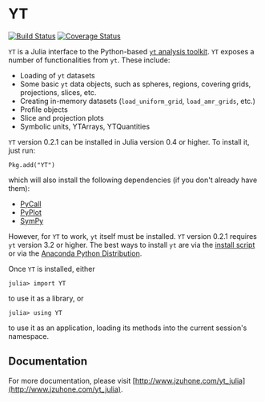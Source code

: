 # YT

[![Build Status](https://travis-ci.org/jzuhone/YT.jl.svg?branch=master)](https://travis-ci.org/jzuhone/YT.jl) [![Coverage Status](https://coveralls.io/repos/jzuhone/YT.jl/badge.png)](https://coveralls.io/r/jzuhone/YT.jl)

`YT` is a Julia interface to the Python-based [`yt` analysis toolkit](http://yt-project.org). `YT`
exposes a number of functionalities from `yt`. These include:

* Loading of `yt` datasets
* Some basic `yt` data objects, such as spheres, regions, covering grids,
  projections, slices, etc.
* Creating in-memory datasets (`load_uniform_grid`, `load_amr_grids`,
  etc.)
* Profile objects
* Slice and projection plots
* Symbolic units, YTArrays, YTQuantities

`YT` version 0.2.1 can be installed in Julia version 0.4 or higher. To install it, just run:

    Pkg.add("YT")

which will also install the following dependencies (if you don't already have them):

* [PyCall](http://github.com/stevengj/PyCall.jl)
* [PyPlot](http://github.com/stevengj/PyPlot.jl)
* [SymPy](http://github.com/jverzani/SymPy.jl)

However, for `YT` to work, `yt` itself must be installed. `YT` version 0.2.1 requires `yt` version 3.2 or higher.
The best ways to install `yt` are via the [install script](http://yt-project.org/#getyt) or via the
[Anaconda Python Distribution](https://store.continuum.io/cshop/anaconda).

Once ``YT`` is installed, either

    julia> import YT

to use it as a library, or

    julia> using YT

to use it as an application, loading its methods into the current session's namespace.

## Documentation

For more documentation, please visit [http://www.jzuhone.com/yt_julia](http://www.jzuhone.com/yt_julia).

